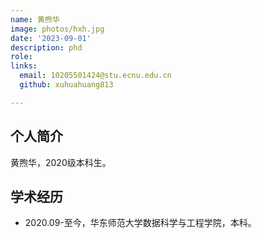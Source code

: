 ```yaml
---
name: 黄煦华
image: photos/hxh.jpg
date: '2023-09-01'
description: phd
role: 
links:
  email: 10205501424@stu.ecnu.edu.cn
  github: xuhuahuang813

---
```


## 个人简介

黄煦华，2020级本科生。

## 学术经历

* 2020.09-至今，华东师范大学数据科学与工程学院，本科。
